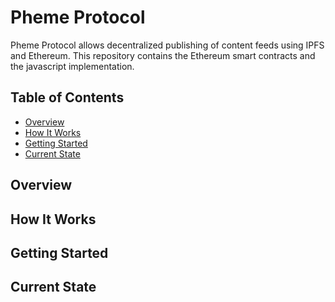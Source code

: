 # Pheme Protocol

Pheme Protocol allows decentralized publishing of content feeds using IPFS and Ethereum. This repository contains the Ethereum smart contracts and the javascript implementation.

## Table of Contents

- [Overview](#overview)
- [How It Works](#how-it-works)
- [Getting Started](#getting-started)
- [Current State](#current-state)

## Overview

## How It Works

## Getting Started

## Current State


